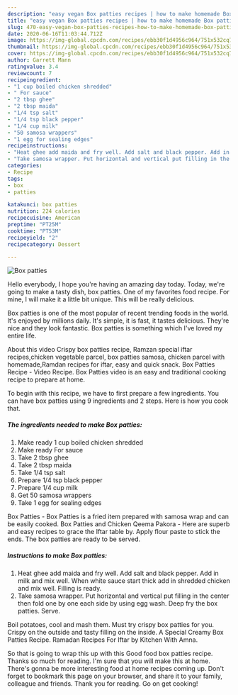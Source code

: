 ```yaml
---
description: "easy vegan Box patties recipes | how to make homemade Box patties"
title: "easy vegan Box patties recipes | how to make homemade Box patties"
slug: 470-easy-vegan-box-patties-recipes-how-to-make-homemade-box-patties
date: 2020-06-16T11:03:44.712Z
image: https://img-global.cpcdn.com/recipes/ebb30f1d4956c964/751x532cq70/box-patties-recipe-main-photo.jpg
thumbnail: https://img-global.cpcdn.com/recipes/ebb30f1d4956c964/751x532cq70/box-patties-recipe-main-photo.jpg
cover: https://img-global.cpcdn.com/recipes/ebb30f1d4956c964/751x532cq70/box-patties-recipe-main-photo.jpg
author: Garrett Mann
ratingvalue: 3.4
reviewcount: 7
recipeingredient:
- "1 cup boiled chicken shredded"
- " For sauce"
- "2 tbsp ghee"
- "2 tbsp maida"
- "1/4 tsp salt"
- "1/4 tsp black pepper"
- "1/4 cup milk"
- "50 samosa wrappers"
- "1 egg for sealing edges"
recipeinstructions:
- "Heat ghee add maida and fry well. Add salt and black pepper. Add in milk and mix well. When white sauce start thick add in shredded chicken and mix well. Filling is ready."
- "Take samosa wrapper. Put horizontal and vertical put filling in the center then fold one by one each side by using egg wash. Deep fry the box patties. Serve."
categories:
- Recipe
tags:
- box
- patties

katakunci: box patties 
nutrition: 224 calories
recipecuisine: American
preptime: "PT25M"
cooktime: "PT53M"
recipeyield: "2"
recipecategory: Dessert

---
```



![Box patties](https://img-global.cpcdn.com/recipes/ebb30f1d4956c964/751x532cq70/box-patties-recipe-main-photo.jpg)

Hello everybody, I hope you're having an amazing day today. Today, we're going to make a tasty dish, box patties. One of my favorites food recipe. For mine, I will make it a little bit unique. This will be really delicious.

Box patties is one of the most popular of recent trending foods in the world. It's enjoyed by millions daily. It's simple, it is fast, it tastes delicious. They're nice and they look fantastic. Box patties is something which I've loved my entire life.

About this video Crispy box patties recipe, Ramzan special iftar recipes,chicken vegetable parcel, box patties samosa, chicken parcel with homemade,Ramdan recipes for iftar, easy and quick snack. Box Patties Recipe - Video Recipe. Box Patties video is an easy and traditional cooking recipe to prepare at home.


To begin with this recipe, we have to first prepare a few ingredients. You can have box patties using 9 ingredients and 2 steps. Here is how you cook that.

<!--inarticleads1-->

##### The ingredients needed to make Box patties:

1. Make ready 1 cup boiled chicken shredded
1. Make ready  For sauce
1. Take 2 tbsp ghee
1. Take 2 tbsp maida
1. Take 1/4 tsp salt
1. Prepare 1/4 tsp black pepper
1. Prepare 1/4 cup milk
1. Get 50 samosa wrappers
1. Take 1 egg for sealing edges


Box Patties - Box Patties is a fried item prepared with samosa wrap and can be easily cooked. Box Patties and Chicken Qeema Pakora - Here are superb and easy recipes to grace the Iftar table by. Apply flour paste to stick the ends. The box patties are ready to be served. 

<!--inarticleads2-->

##### Instructions to make Box patties:

1. Heat ghee add maida and fry well. Add salt and black pepper. Add in milk and mix well. When white sauce start thick add in shredded chicken and mix well. Filling is ready.
1. Take samosa wrapper. Put horizontal and vertical put filling in the center then fold one by one each side by using egg wash. Deep fry the box patties. Serve.


Boil potatoes, cool and mash them. Must try crispy box patties for you. Crispy on the outside and tasty filling on the inside. A Special Creamy Box Patties Recipe. Ramadan Recipes For Iftar by Kitchen With Amna. 

So that is going to wrap this up with this Good food box patties recipe. Thanks so much for reading. I'm sure that you will make this at home. There's gonna be more interesting food at home recipes coming up. Don't forget to bookmark this page on your browser, and share it to your family, colleague and friends. Thank you for reading. Go on get cooking!
